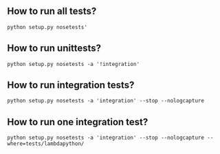 How to run all tests?
---------------------

```shell
python setup.py nosetests'
```

How to run unittests?
---------------------

```shell
python setup.py nosetests -a '!integration'
```


How to run integration tests?
------------------------------

```shell
python setup.py nosetests -a 'integration' --stop --nologcapture
```

How to run one integration test?
--------------------------------

```shell
python setup.py nosetests -a 'integration' --stop --nologcapture --where=tests/lambdapython/
```
